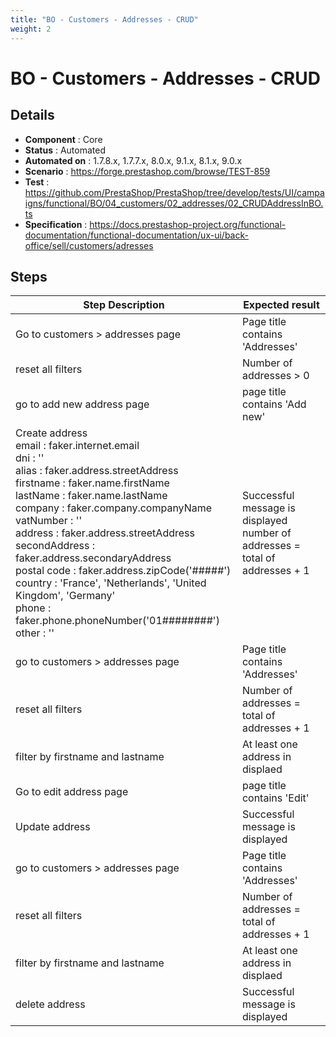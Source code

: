 ```yaml
---
title: "BO - Customers - Addresses - CRUD"
weight: 2
---
```


# BO - Customers - Addresses - CRUD
## Details
* **Component** : Core
* **Status** : Automated
* **Automated on** : 1.7.8.x, 1.7.7.x, 8.0.x, 9.1.x, 8.1.x, 9.0.x
* **Scenario** : https://forge.prestashop.com/browse/TEST-859
* **Test** : https://github.com/PrestaShop/PrestaShop/tree/develop/tests/UI/campaigns/functional/BO/04_customers/02_addresses/02_CRUDAddressInBO.ts
* **Specification** : https://docs.prestashop-project.org/functional-documentation/functional-documentation/ux-ui/back-office/sell/customers/adresses

## Steps
| Step Description | Expected result |
| ----- | ----- |
| Go to customers > addresses page | Page title contains 'Addresses' |
| reset all filters | Number of addresses > 0 |
| go to add new address page | page title contains 'Add new' |
| Create address <br>email : faker.internet.email<br>dni : ''<br>alias : faker.address.streetAddress<br>firstname : faker.name.firstName<br>lastName : faker.name.lastName<br>company : faker.company.companyName<br>vatNumber : ''<br>address : faker.address.streetAddress<br>secondAddress : faker.address.secondaryAddress<br>postal code : faker.address.zipCode('#####')<br>country : 'France', 'Netherlands', 'United Kingdom', 'Germany'<br>phone : faker.phone.phoneNumber('01########')<br>other : '' | Successful message is displayed<br>number of addresses = total of addresses + 1 |
| go to customers > addresses page | Page title contains 'Addresses' |
| reset all filters | Number of addresses = total of addresses + 1 |
| filter by firstname and lastname | At least one address in displaed |
| Go to edit address page | page title contains 'Edit' |
| Update address | Successful message is displayed |
| go to customers > addresses page | Page title contains 'Addresses' |
| reset all filters | Number of addresses = total of addresses + 1 |
| filter by firstname and lastname | At least one address in displaed |
| delete address | Successful message is displayed |
